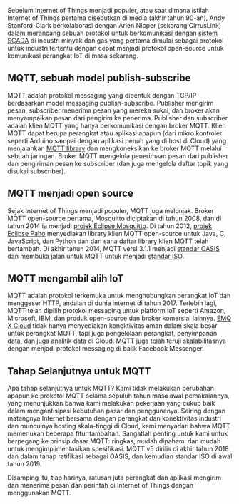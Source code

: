 Sebelum Internet of Things menjadi populer, atau saat dimana istilah Internet of Things pertama disebutkan di media (akhir tahun 90-an), Andy Stanford-Clark berkolaborasi dengan Arlen Nipper (sekarang CirrusLink) dalam merancang sebuah protokol untuk berkomunikasi dengan [sistem SCADA](https://en.wikipedia.org/wiki/SCADA) di industri minyak dan gas yang pertama dimulai sebagai protokol untuk industri tertentu dengan cepat menjadi protokol open-source untuk komunikasi perangkat IoT di masa sekarang.



## MQTT, sebuah model publish-subscribe

MQTT adalah protokol messaging yang dibentuk dengan TCP/IP berdasarkan model messaging publish-subscribe. Publisher mengirim pesan, subscriber menerima pesan yang mereka sukai, dan broker akan menyampaikan pesan dari pengirim ke penerima. Publisher dan subscriber adalah klien MQTT yang hanya berkomunikasi dengan broker MQTT. Klien MQTT dapat berupa perangkat atau aplikasi apapun (dari mikro kontroler seperti Arduino sampai dengan aplikasi penuh yang di host di Cloud) yang menjalankan [MQTT library](https://github.com/mqtt/mqtt.github.io/wiki/libraries) dan mengkoneksikan ke broker MQTT melalui sebuah jaringan. Broker MQTT mengelola penerimaan pesan dari publisher dan pengiriman pesan ke subscriber (dan juga mengelola daftar topik yang disukai subscriber).



## MQTT menjadi open source

Sejak Internet of Things menjadi populer, MQTT juga melonjak. Broker MQTT open-source pertama, Mosquitto diciptakan di tahun 2008, dan di tahun 2014 ia menjadi [projek Eclipse Mosquitto](https://projects.eclipse.org/projects/iot.mosquitto). Di tahun 2012, [projek Eclipse Paho](https://projects.eclipse.org/projects/iot.paho) menyediakan library klien MQTT open-source untuk Java, C, JavaScript, dan Python dan dari sana daftar library klien MQTT telah bertambah. Di akhir tahun 2014, MQTT versi 3.1.1 menjadi [standar OASIS](https://docs.oasis-open.org/mqtt/mqtt/v3.1.1/os/mqtt-v3.1.1-os.html) dan membuka jalan untuk MQTT untuk menjadi [standar ISO](https://www.iso.org/standard/69466.html).



## MQTT mengambil alih IoT

MQTT adalah protokol terkemuka untuk menghubungkan perangkat IoT dan menggeser HTTP, andalan di dunia internet di tahun 2017. Terlebih lagi, MQTT telah dipilih protokol messaging untuk platform IoT seperti Amazon, Microsoft, IBM, dan produk open-source dan broker komersial lainnya. [EMQ X Cloud](https://cloud.emqx.io/)  tidak hanya menyediakan konektivitas aman dalam skala besar untuk perangkat MQTT, tapi juga pengelolaan perangkat, penyimpanan data, dan juga analitik data di Cloud. MQTT juga telah teruji skalabilitasnya dengan menjadi protokol messaging di balik Facebook Messenger.



## Tahap Selanjutnya untuk MQTT

Apa tahap selanjutnya untuk MQTT? Kami tidak melakukan perubahan apapun ke prokotol MQTT selama sepuluh tahun masa awal pemakaiannya, yang menunjukkan bahwa kami melakukan pekerjaan yang cukup baik dalam mengantisipasi kebutuhan pasar dan penggunanya. Seiring dengan matangnya Internet bersama dengan perangkat dan konektivitas industri dan munculnya hosting skala-tinggi di Cloud, kami menyadari bahwa MQTT memerlukan beberapa fitur tambahan.  Sangatlah penting untuk kami untuk berpegang ke prinsip dasar MQTT: ringkas, mudah dipahami dan mudah untuk mengimplimentasikan spesifikasi. MQTT v5 dirilis di akhir tahun 2018 dan dalam tahap ratifikasi sebagai OASIS, dan kemudian standar ISO di awal tahun 2019.

Disamping itu, tiap harinya, ratusan juta perangkat dan aplikasi mengirim dan menerima pesan dan perintah di Internet of Things dengan menggunakan MQTT.
